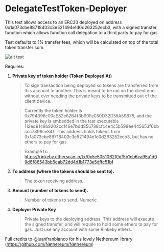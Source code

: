 # DelegateTestToken-Deployer

This test allows access to an ERC20 deployed on address 0x1a073cbe88718403c3e521494e1d0d263252ecb3, with a signed transfer function which allows function call delegation to a third party to pay for gas.

Test defaults to 1% transfer fees, which will be calculated on top of the total token transfer sum.

![alt text](https://pictr.com/images/2018/07/14/tauU1.png)

Requires:
1. **Private key of token holder (Token Deployed At)**
   >To sign transaction being deployed so tokens are transferred from this account to another. This is meant to be ran on the client end without ever needing the private keys to be transmitted out of the client device.
   
   > Currently the token holder is 0x794398c00aE32e62B4f3b90Fe050D32D55A59878, and the private key is embedded in the test executable (12ed9149b9202ccf46e7bdd856788cfc4e4c5b598ee445653f6bbccc7899ce84). This address holds tokens from 0x1a073cbe88718403c3e521494e1d0d263252ecb3, but has no ethers to pay for gas.
   
   > Example tx: https://rinkeby.etherscan.io/tx/0x5e5051062f0df5b1cb6ca95a1d09d6f86543bb5cab72dd4d1b1773e5dffc51bf


2. **To address (where the tokens should be sent to).**
   >The token receiving address.


3. **Amount (number of tokens to send).**
   >Number of tokens to send. Numeric.


4. **Deployer Private Key**
   >Private keys to the deploying address. This address will execute the signed transfer, and will require to hold some ethers to pay for gas. Just use any account with some Rinkeby ethers.




Full credits to @juanfranblanco for his lovely Nethereum library (https://github.com/Nethereum/Nethereum)
